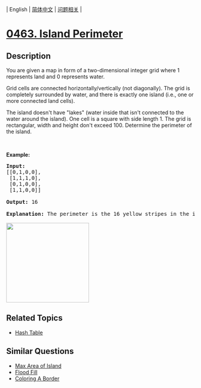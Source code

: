 
| English | [简体中文](README.md) | [问题相关](QUESTION.md) |
# [0463. Island Perimeter](https://leetcode-cn.com/problems/island-perimeter/)
## Description
<p>You are given a map in form of a two-dimensional integer grid where 1 represents land and 0 represents water.</p>

<p>Grid cells are connected horizontally/vertically (not diagonally). The grid is completely surrounded by water, and there is exactly one island (i.e., one or more connected land cells).</p>

<p>The island doesn&#39;t have &quot;lakes&quot; (water inside that isn&#39;t connected to the water around the island). One cell is a square with side length 1. The grid is rectangular, width and height don&#39;t exceed 100. Determine the perimeter of the island.</p>

<p>&nbsp;</p>

<p><b>Example:</b></p>

<pre>
<strong>Input:</strong>
[[0,1,0,0],
 [1,1,1,0],
 [0,1,0,0],
 [1,1,0,0]]

<strong>Output:</strong> 16

<strong>Explanation:</strong> The perimeter is the 16 yellow stripes in the image below:

<img src="https://assets.leetcode.com/uploads/2018/10/12/island.png" style="width: 221px; height: 213px;" />
</pre>

## Related Topics
- [Hash Table](https://leetcode-cn.com/tag/hash-table)
## Similar Questions
- [Max Area of Island](../0695/README_EN.md)
- [Flood Fill](../0733/README_EN.md)
- [Coloring A Border](../1034/README_EN.md)
